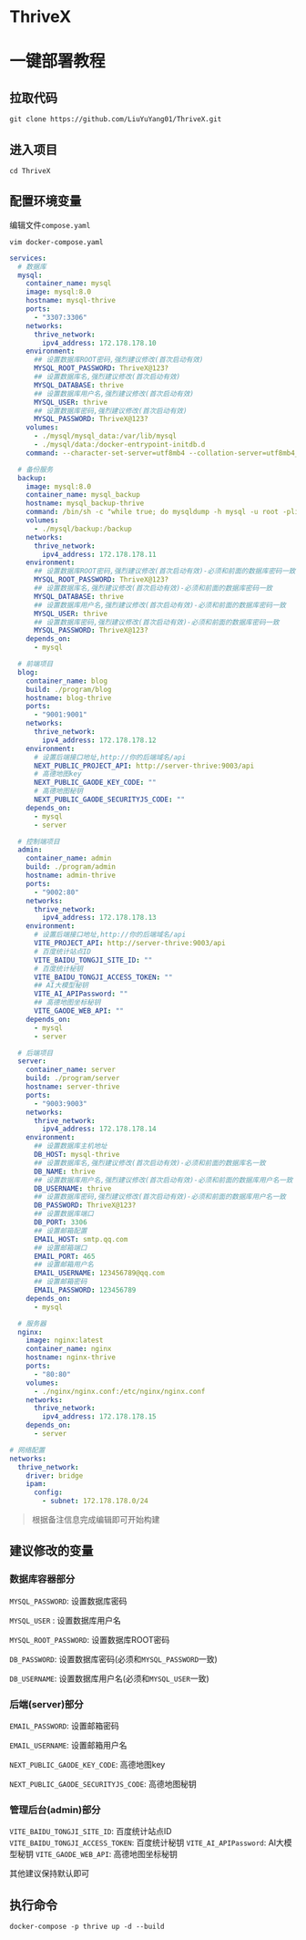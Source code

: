 # ThriveX

# 一键部署教程

## 拉取代码
```shell
git clone https://github.com/LiuYuYang01/ThriveX.git
```

## 进入项目
```shell
cd ThriveX
```
## 配置环境变量
编辑文件`compose.yaml`

```shell
vim docker-compose.yaml
```
```yaml
services:
  # 数据库
  mysql:
    container_name: mysql
    image: mysql:8.0
    hostname: mysql-thrive
    ports:
      - "3307:3306"
    networks:
      thrive_network:
        ipv4_address: 172.178.178.10
    environment:
      ## 设置数据库ROOT密码,强烈建议修改(首次启动有效)
      MYSQL_ROOT_PASSWORD: ThriveX@123?
      ## 设置数据库名,强烈建议修改(首次启动有效)
      MYSQL_DATABASE: thrive
      ## 设置数据库用户名,强烈建议修改(首次启动有效)
      MYSQL_USER: thrive
      ## 设置数据库密码,强烈建议修改(首次启动有效)
      MYSQL_PASSWORD: ThriveX@123?
    volumes:
      - ./mysql/mysql_data:/var/lib/mysql
      - ./mysql/data:/docker-entrypoint-initdb.d
    command: --character-set-server=utf8mb4 --collation-server=utf8mb4_unicode_ci

  # 备份服务
  backup:
    image: mysql:8.0
    container_name: mysql_backup
    hostname: mysql_backup-thrive
    command: /bin/sh -c "while true; do mysqldump -h mysql -u root -pliuyuyang thrive > /backup/thrive_$(date +%F_%T).sql; sleep 10800; done"
    volumes:
      - ./mysql/backup:/backup
    networks:
      thrive_network:
        ipv4_address: 172.178.178.11
    environment:
      ## 设置数据库ROOT密码,强烈建议修改(首次启动有效)-必须和前面的数据库密码一致
      MYSQL_ROOT_PASSWORD: ThriveX@123?
      ## 设置数据库名,强烈建议修改(首次启动有效)-必须和前面的数据库密码一致
      MYSQL_DATABASE: thrive
      ## 设置数据库用户名,强烈建议修改(首次启动有效)-必须和前面的数据库密码一致
      MYSQL_USER: thrive
      ## 设置数据库密码,强烈建议修改(首次启动有效)-必须和前面的数据库密码一致
      MYSQL_PASSWORD: ThriveX@123?
    depends_on:
      - mysql

  # 前端项目
  blog:
    container_name: blog
    build: ./program/blog
    hostname: blog-thrive
    ports:
      - "9001:9001"
    networks:
      thrive_network:
        ipv4_address: 172.178.178.12
    environment:
      # 设置后端接口地址,http://你的后端域名/api
      NEXT_PUBLIC_PROJECT_API: http://server-thrive:9003/api
      # 高德地图key
      NEXT_PUBLIC_GAODE_KEY_CODE: ""
      # 高德地图秘钥
      NEXT_PUBLIC_GAODE_SECURITYJS_CODE: ""
    depends_on:
      - mysql
      - server

  # 控制端项目
  admin:
    container_name: admin
    build: ./program/admin
    hostname: admin-thrive
    ports:
      - "9002:80"
    networks:
      thrive_network:
        ipv4_address: 172.178.178.13
    environment:
      # 设置后端接口地址,http://你的后端域名/api
      VITE_PROJECT_API: http://server-thrive:9003/api
      # 百度统计站点ID
      VITE_BAIDU_TONGJI_SITE_ID: ""
      # 百度统计秘钥
      VITE_BAIDU_TONGJI_ACCESS_TOKEN: ""
      ## AI大模型秘钥
      VITE_AI_APIPassword: ""
      ## 高德地图坐标秘钥
      VITE_GAODE_WEB_API: ""
    depends_on:
      - mysql
      - server

  # 后端项目
  server:
    container_name: server
    build: ./program/server
    hostname: server-thrive
    ports:
      - "9003:9003"
    networks:
      thrive_network:
        ipv4_address: 172.178.178.14
    environment:
      ## 设置数据库主机地址
      DB_HOST: mysql-thrive
      ## 设置数据库名,强烈建议修改(首次启动有效)-必须和前面的数据库名一致
      DB_NAME: thrive
      ## 设置数据库用户名,强烈建议修改(首次启动有效)-必须和前面的数据库用户名一致
      DB_USERNAME: thrive
      ## 设置数据库密码,强烈建议修改(首次启动有效)-必须和前面的数据库用户名一致
      DB_PASSWORD: ThriveX@123?
      ## 设置数据库端口
      DB_PORT: 3306
      ## 设置邮箱配置
      EMAIL_HOST: smtp.qq.com
      ## 设置邮箱端口
      EMAIL_PORT: 465
      ## 设置邮箱用户名
      EMAIL_USERNAME: 123456789@qq.com
      ## 设置邮箱密码
      EMAIL_PASSWORD: 123456789
    depends_on:
      - mysql

  # 服务器
  nginx:
    image: nginx:latest
    container_name: nginx
    hostname: nginx-thrive
    ports:
      - "80:80"
    volumes:
      - ./nginx/nginx.conf:/etc/nginx/nginx.conf
    networks:
      thrive_network:
        ipv4_address: 172.178.178.15
    depends_on:
      - server

# 网络配置
networks:
  thrive_network:
    driver: bridge
    ipam:
      config:
        - subnet: 172.178.178.0/24
```

> 根据备注信息完成编辑即可开始构建

## 建议修改的变量

### 数据库容器部分

`MYSQL_PASSWORD`: 设置数据库密码

`MYSQL_USER` : 设置数据库用户名

`MYSQL_ROOT_PASSWORD`: 设置数据库ROOT密码

`DB_PASSWORD`: 设置数据库密码(必须和`MYSQL_PASSWORD`一致)

`DB_USERNAME`: 设置数据库用户名(必须和`MYSQL_USER`一致)

### 后端(server)部分

`EMAIL_PASSWORD`: 设置邮箱密码

`EMAIL_USERNAME`: 设置邮箱用户名

`NEXT_PUBLIC_GAODE_KEY_CODE`: 高德地图key

`NEXT_PUBLIC_GAODE_SECURITYJS_CODE`: 高德地图秘钥

### 管理后台(admin)部分

`VITE_BAIDU_TONGJI_SITE_ID`: 百度统计站点ID
`VITE_BAIDU_TONGJI_ACCESS_TOKEN`: 百度统计秘钥
`VITE_AI_APIPassword`: AI大模型秘钥
`VITE_GAODE_WEB_API`: 高德地图坐标秘钥



其他建议保持默认即可

## 执行命令
```shell
docker-compose -p thrive up -d --build
```

